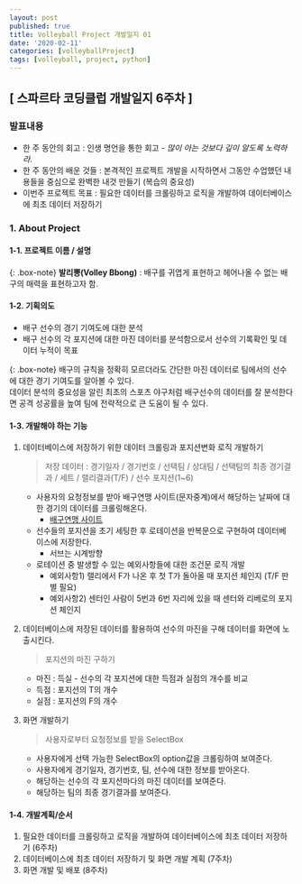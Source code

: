 ```yaml
---
layout: post
published: true
title: Volleyball Project 개발일지 01
date: '2020-02-11'
categories: [volleyballProject]
tags: [volleyball, project, python]
---
```


## [ 스파르타 코딩클럽 개발일지 6주차 ]

### 발표내용
- 한 주 동안의 회고 : 인생 명언을 통한 회고 - _많이 아는 것보다 깊이 알도록 노력하라._
- 한 주 동안의 배운 것들 : 본격적인 프로젝트 개발을 시작하면서 그동안 수업했던 내용들을 중심으로 완벽한 내것 만들기 (복습의 중요성)
- 이번주 프로젝트 목표 : 필요한 데이터를 크롤링하고 로직을 개발하여 데이터베이스에 최초 데이터 저장하기

### 1. About Project   

#### 1-1. 프로젝트 이름 / 설명

{: .box-note}
**발리뽕(Volley Bbong)** : 배구를 귀엽게 표현하고 헤어나올 수 없는 배구의 매력을 표현하고자 함.   

#### 1-2. 기획의도
- 배구 선수의 경기 기여도에 대한 분석
- 배구 선수의 각 포지션에 대한 마진 데이터를 분석함으로서 선수의 기록확인 및 데이터 누적이 목표

{: .box-note}
배구의 규칙을 정확히 모르더라도 간단한 마진 데이터로 팀에서의 선수에 대한 경기 기여도를 알아볼 수 있다.   
데이터 분석의 중요성을 알린 최초의 스포츠 야구처럼 배구선수의 데이터를 잘 분석한다면 공격 성공률을 높여 팀에 전략적으로 큰 도움이 될 수 있다.   

#### 1-3. 개발해야 하는 기능
1. 데이터베이스에 저장하기 위한 데이터 크롤링과 포지션변화 로직 개발하기

	> 저장 데이터 : 경기일자 / 경기번호 / 선택팀 / 상대팀 / 선택팀의 최종 경기결과 / 세트 / 랠리결과(T/F) / 선수 포지션(1~6)
	
	- 사용자의 요청정보를 받아 배구연맹 사이트(문자중계)에서 해당하는 날짜에 대한 경기의 데이터를 크롤링해온다.
		- [배구연맹 사이트](https://www.kovo.co.kr/game/v-league/11110_schedule_list.asp)
	- 선수들의 포지션을 초기 세팅한 후 로테이션을 반복문으로 구현하여 데이터베이스에 저장한다.
		- 서브는 시계방향
	- 로테이션 중 발생할 수 있는 예외사항들에 대한 조건문 로직 개발
		- 예외사항1) 랠리에서 F가 나온 후 첫 T가 돌아올 때 포지션 체인지 (T/F 판별 필요)
		- 예외사항2) 센터인 사람이 5번과 6번 자리에 있을 때 센터와 리베로의 포지션 체인지
	
2. 데이터베이스에 저장된 데이터를 활용하여 선수의 마진을 구해 데이터를 화면에 노출시킨다.

	> 포지션의 마진 구하기

	- 마진 : 득실 - 선수의 각 포지션에 대한 득점과 실점의 개수를 비교
	- 득점 : 포지션의 T의 개수
	- 실점 : 포지션의 F의 개수

3. 화면 개발하기

	> 사용자로부터 요청정보를 받을 SelectBox
	
	- 사용자에게 선택 가능한 SelectBox의 option값을 크롤링하여 보여준다.
	- 사용자에게 경기일자, 경기번호, 팀, 선수에 대한 정보를 받아온다.
	- 해당하는 선수의 각 포지션마다의 마진 데이터를 보여준다.
	- 해당하는 팀의 최종 경기결과를 보여준다.   

#### 1-4. 개발계획/순서
1. 필요한 데이터를 크롤링하고 로직을 개발하여 데이터베이스에 최초 데이터 저장하기 (6주차)
2. 데이터베이스에 최초 데이터 저장하기 및 화면 개발 계획 (7주차)
3. 화면 개발 및 배포 (8주차)   